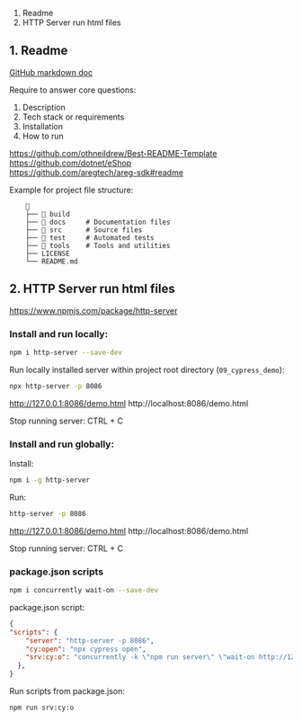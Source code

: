 1. Readme
2. HTTP Server run html files


## 1. Readme

[GitHub markdown doc](https://docs.github.com/en/get-started/writing-on-github/getting-started-with-writing-and-formatting-on-github/basic-writing-and-formatting-syntax)

Require to answer core questions:  
1. Description
2. Tech stack or requirements
3. Installation
4. How to run

https://github.com/othneildrew/Best-README-Template  
https://github.com/dotnet/eShop  
https://github.com/aregtech/areg-sdk#readme  

Example for project file structure:  
```
    📁  
    ├── 📁 build
    ├── 📁 docs     # Documentation files 
    ├── 📁 src      # Source files
    ├── 📁 test     # Automated tests 
    ├── 📁 tools    # Tools and utilities
    ├── LICENSE
    └── README.md
```

## 2. HTTP Server run html files

https://www.npmjs.com/package/http-server  

### Install and run locally:  
```bash
npm i http-server --save-dev
```

Run locally installed server within project root directory (`09_cypress_demo`):  
```bash
npx http-server -p 8086
```
http://127.0.0.1:8086/demo.html
http://localhost:8086/demo.html

Stop running server: CTRL + C

### Install and run globally:    

Install:  
```bash
npm i -g http-server
```

Run:
```bash
http-server -p 8086
```

http://127.0.0.1:8086/demo.html
http://localhost:8086/demo.html

Stop running server: CTRL + C

### package.json scripts
```bash
npm i concurrently wait-on --save-dev
```

package.json script:
```json
{
"scripts": {
    "server": "http-server -p 8086",
    "cy:open": "npx cypress open",
    "srv:cy:o": "concurrently -k \"npm run server\" \"wait-on http://127.0.0.1:8086 && npm run cy:open\""
  },
}
```

Run scripts from package.json: 
```bash
npm run srv:cy:o
```

